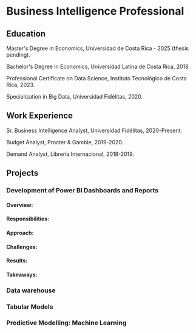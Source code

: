 # Business Intelligence Professional

## Education
Master's Degree in Economics, Universidad de Costa Rica - 2025 (thesis pending).<br>

Bachelor's Degree in Economics, Universidad Latina de Costa Rica, 2018.<br>

Professional Certificate on Data Science, Instituto Tecnológico de Costa Rica, 2023.<br>

Specialization in Big Data, Universidad Fidélitas, 2020.<br>

## Work Experience
Sr. Business Intelligence Analyst, Universidad Fidélitas, 2020-Present.<br>

Budget Analyst, Procter & Gamble, 2019-2020.<br>

Demand Analyst, Librería Internacional, 2018-2019.<br>

## Projects
### Development of Power BI Dashboards and Reports
#### Overview:


#### Responsibilities:


#### Approach:

#### Challenges:


#### Results:


#### Takeaways:

### Data warehouse

### Tabular Models

### Predictive Modelling: Machine Learning
